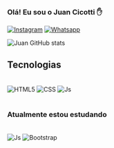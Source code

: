 ### Olá! Eu sou o Juan Cicotti ✋

[![Instagram](https://img.shields.io/badge/Instagram-E4405F?style=for-the-badge&logo=instagram&logoColor=white)](https://www.instagram.com/juancicotti/)
[![Whatsapp](https://img.shields.io/badge/WhatsApp-25D366?style=for-the-badge&logo=whatsapp&logoColor=white)](https://api.whatsapp.com/send?phone=5511995959032)

![Juan GitHub stats](https://github-readme-stats.vercel.app/api?username=JuanCicotti2003&show_icons=true&theme=tokyonight)


## Tecnologias

<div style="display: inline_block"><br/>
    <img align="center" alt ="HTML5" src="https://img.shields.io/badge/HTML5-E34F26?style=for-the-badge&logo=html5&logoColor=white">
    <img align="center" alt ="CSS" src="https://img.shields.io/badge/CSS3-1572B6?style=for-the-badge&logo=css3&logoColor=white">
    <img align="center" alt ="Js" src="https://img.shields.io/badge/JavaScript-323330?style=for-the-badge&logo=javascript&logoColor=F7DF1E">
</div><br/>

### Atualmente estou estudando
<div style="display: inline_block"><br/>
<img align="center" alt ="Js" src="https://img.shields.io/badge/JavaScript-F7DF1E?style=for-the-badge&logo=javascript&logoColor=black">
<img align="center" alt ="Bootstrap" src="https://img.shields.io/badge/Bootstrap-563D7C?style=for-the-badge&logo=bootstrap&logoColor=white">
</div><br/>
